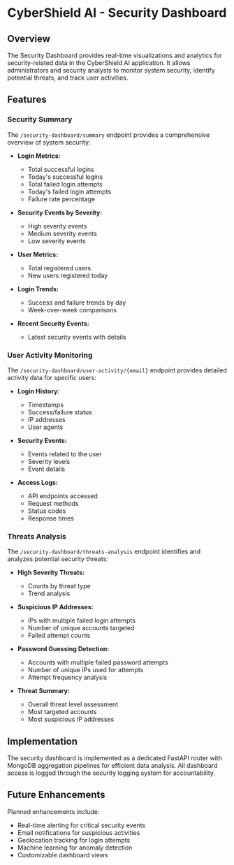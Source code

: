 # CyberShield AI - Security Dashboard

## Overview

The Security Dashboard provides real-time visualizations and analytics for security-related data in the CyberShield AI application. It allows administrators and security analysts to monitor system security, identify potential threats, and track user activities.

## Features

### Security Summary

The `/security-dashboard/summary` endpoint provides a comprehensive overview of system security:

- **Login Metrics:**
  - Total successful logins
  - Today's successful logins
  - Total failed login attempts
  - Today's failed login attempts
  - Failure rate percentage

- **Security Events by Severity:**
  - High severity events
  - Medium severity events
  - Low severity events

- **User Metrics:**
  - Total registered users
  - New users registered today

- **Login Trends:**
  - Success and failure trends by day
  - Week-over-week comparisons

- **Recent Security Events:**
  - Latest security events with details

### User Activity Monitoring

The `/security-dashboard/user-activity/{email}` endpoint provides detailed activity data for specific users:

- **Login History:**
  - Timestamps
  - Success/failure status
  - IP addresses
  - User agents

- **Security Events:**
  - Events related to the user
  - Severity levels
  - Event details

- **Access Logs:**
  - API endpoints accessed
  - Request methods
  - Status codes
  - Response times

### Threats Analysis

The `/security-dashboard/threats-analysis` endpoint identifies and analyzes potential security threats:

- **High Severity Threats:**
  - Counts by threat type
  - Trend analysis

- **Suspicious IP Addresses:**
  - IPs with multiple failed login attempts
  - Number of unique accounts targeted
  - Failed attempt counts

- **Password Guessing Detection:**
  - Accounts with multiple failed password attempts
  - Number of unique IPs used for attempts
  - Attempt frequency analysis

- **Threat Summary:**
  - Overall threat level assessment
  - Most targeted accounts
  - Most suspicious IP addresses

## Implementation

The security dashboard is implemented as a dedicated FastAPI router with MongoDB aggregation pipelines for efficient data analysis. All dashboard access is logged through the security logging system for accountability.

## Future Enhancements

Planned enhancements include:

- Real-time alerting for critical security events
- Email notifications for suspicious activities
- Geolocation tracking for login attempts
- Machine learning for anomaly detection
- Customizable dashboard views